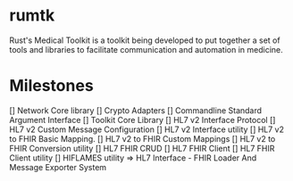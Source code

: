 # rumtk
Rust's Medical Toolkit is a toolkit being developed to put together a set of tools and libraries to facilitate communication and automation in medicine. 

# Milestones
[] Network Core library
[] Crypto Adapters
[] Commandline Standard Argument Interface
[] Toolkit Core Library
[] HL7 v2 Interface Protocol
[] HL7 v2 Custom Message Configuration
[] HL7 v2 Interface utility
[] HL7 v2 to FHIR Basic Mapping.
[] HL7 v2 to FHIR Custom Mappings
[] HL7 v2 to FHIR Conversion utility
[] HL7 FHIR CRUD
[] HL7 FHIR Client
[] HL7 FHIR Client utility
[] HIFLAMES utility => HL7 Interface - FHIR Loader And Message Exporter System
